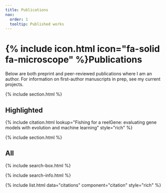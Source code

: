 ```yaml
---
title: Publications
nav:
  order: 1
  tooltip: Published works
---
```


# {% include icon.html icon="fa-solid fa-microscope" %}Publications

Below are both preprint and peer-reviewed publications where I am an author. For information on first-author manuscripts in prep, see my current projects.

{% include section.html %}

## Highlighted

{% include citation.html lookup="Fishing for a reelGene: evaluating gene models with evolution and machine learning" style="rich" %}

{% include section.html %}

## All

{% include search-box.html %}

{% include search-info.html %}

{% include list.html data="citations" component="citation" style="rich" %}
